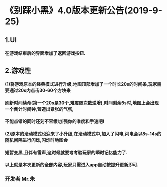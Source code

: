   
 # 《别踩小黑》4.0版本更新公告(2019-9-25)

   ## 1.UI

   #### 在游戏结束后的界面增加了返回游戏按钮.
   
   ## 2.游戏性

   #### (1)将游戏原本的经典模式进行升级,地图顶部增加了一个时长20s的时间条,玩家需要通过20s内点击30-60个方块来
 
   #### 刷新时间续命(第一个20s是30个,难度随次数递增),时间剩余5s时,地图上会出现一个倒计时闹钟,营造出紧张的气氛,

   #### 不能点错的同时还刻不容缓!加强你的准度和手速吧!

   #### (2)原本的滚动模式也迎来了小升级,在滚动模式中,加入了闪电,闪电会以8s-14s的随机间隔进行闪烁,闪烁时地图会
 
   #### 短暂变黑,且伴有雷声,这时候就要考考验玩家的瞬时记忆能力了.
 
   #### 以上就是本次更新的全部内容,玩家只需进入app自动按提升更新即可.
   
   ### 开发者 Mr.朱
